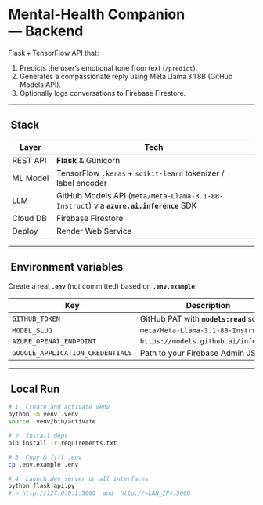 # Mental‑Health Companion — Backend

Flask + TensorFlow API that:

1. Predicts the user’s emotional tone from text (`/predict`).
2. Generates a compassionate reply using Meta Llama 3.1 8B (GitHub Models API).
3. Optionally logs conversations to Firebase Firestore.

---

##  Stack

| Layer | Tech |
|-------|------|
| REST API | **Flask** & Gunicorn |
| ML Model | TensorFlow `.keras` + `scikit‑learn` tokenizer / label encoder |
| LLM | GitHub Models API (`meta/Meta-Llama-3.1-8B-Instruct`) via **`azure.ai.inference`** SDK |
| Cloud DB | Firebase Firestore |
| Deploy | Render Web Service |

---

##  Environment variables

Create a real **`.env`** (not committed) based on **`.env.example`**:

| Key | Description |
|-----|-------------|
| `GITHUB_TOKEN` | GitHub PAT with **`models:read`** scope |
| `MODEL_SLUG` | `meta/Meta-Llama-3.1-8B-Instruct` |
| `AZURE_OPENAI_ENDPOINT` | `https://models.github.ai/inference` |
| `GOOGLE_APPLICATION_CREDENTIALS` | Path to your Firebase Admin JSON |

---

##  Local Run

```bash
# 1  Create and activate venv
python -m venv .venv
source .venv/bin/activate

# 2  Install deps
pip install -r requirements.txt

# 3  Copy & fill .env
cp .env.example .env

# 4  Launch dev server on all interfaces
python flask_api.py
# ⇒ http://127.0.0.1:5000  and  http://<LAN_IP>:5000
